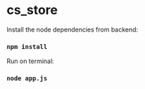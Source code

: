 # cs_store

Install the node dependencies from backend: 
### `npm install`

Run on terminal:
### `node app.js`

